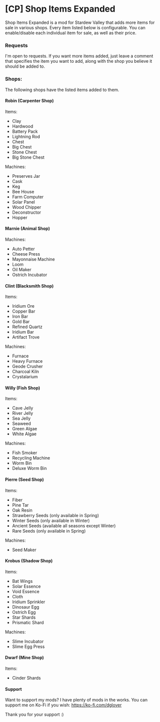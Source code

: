 # [CP] Shop Items Expanded

Shop Items Expanded is a mod for Stardew Valley that adds more items for sale in various shops. Every item listed below is configurable. You can enable/disable each individual item for sale, as well as their price.

### Requests

I'm open to requests. If you want more items added, just leave a comment that specifies the item you want to add, along with the shop you believe it should be added to.

### Shops:

The following shops have the listed items added to them.

#### Robin (Carpenter Shop)

Items:

- Clay
- Hardwood
- Battery Pack
- Lightning Rod
- Chest
- Big Chest
- Stone Chest
- Big Stone Chest

Machines:

- Preserves Jar
- Cask
- Keg
- Bee House
- Farm Computer
- Solar Panel
- Wood Chipper
- Deconstructor
- Hopper

#### Marnie (Animal Shop)

Machines:

- Auto Petter
- Cheese Press
- Mayonnaise Machine
- Loom
- Oil Maker
- Ostrich Incubator

#### Clint (Blacksmith Shop)

Items:

- Iridium Ore
- Copper Bar
- Iron Bar
- Gold Bar
- Refined Quartz
- Iridium Bar
- Artifact Trove

Machines:

- Furnace
- Heavy Furnace
- Geode Crusher
- Charcoal Kiln
- Crystalarium

#### Willy (Fish Shop)

Items:

- Cave Jelly
- River Jelly
- Sea Jelly
- Seaweed
- Green Algae
- White Algae

Machines:

- Fish Smoker
- Recycling Machine
- Worm Bin
- Deluxe Worm Bin

#### Pierre (Seed Shop)

Items:

- Fiber
- Pine Tar
- Oak Resin
- Strawberry Seeds (only available in Spring)
- Winter Seeds (only available in Winter)
- Ancient Seeds (available all seasons except Winter)
- Rare Seeds (only available in Spring)

Machines:

- Seed Maker

#### Krobus (Shadow Shop)

Items:

- Bat Wings
- Solar Essence
- Void Essence
- Cloth
- Iridium Sprinkler
- Dinosaur Egg
- Ostrich Egg
- Star Shards
- Prismatic Shard

Machines:

- Slime Incubator
- Slime Egg Press

#### Dwarf (Mine Shop)

Items:

- Cinder Shards

#### Support

Want to support my mods? I have plenty of mods in the works. You can support me on Ko-Fi if you wish: https://ko-fi.com/dglover

Thank you for your support :)